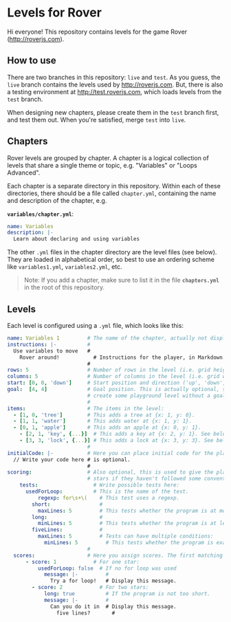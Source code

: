 # Levels for Rover

Hi everyone! This repository contains levels for the game Rover (http://roverjs.com).

## How to use

There are two branches in this repository: `live` and `test`. As you guess, the `live` branch contains the levels used
by http://roverjs.com. But, there is also a testing environment at http://test.roverjs.com, which loads levels from
the `test` branch.

When designing new chapters, please create them in the `test` branch first, and test them out. When you're satisfied,
merge `test` into `live`.

## Chapters

Rover levels are grouped by chapter. A chapter is a logical collection of levels that share a single theme or topic,
e.g. "Variables" or "Loops Advanced".

Each chapter is a separate directory in this repository. Within each of these directories, there should be a file called
`chapter.yml`, containing the name and description of the chapter, e.g.

**`variables/chapter.yml`**:
```yaml
name: Variables
description: |-
  Learn about declaring and using variables
```

The other `.yml` files in the chapter directory are the level files (see below). They are loaded in alphabetical order, so best to use
an ordering scheme like `variables1.yml`, `variables2.yml`, etc.

> Note: If you add a chapter, make sure to list it in the file **`chapters.yml`** in the root of this repository.

## Levels

Each level is configured using a `.yml` file, which looks like this:

```yaml
name: Variables 1         # The name of the chapter, actually not displayed, but fill it in anyway
instructions: |-          #
  Use variables to move   #
	Rover around!           # Instructions for the player, in Markdown.
                          #
rows: 5                   # Number of rows in the level (i.e. grid height).
columns: 5                # Number of columns in the level (i.e. grid width).
start: [0, 0, 'down']     # Start position and direction ('up', 'down', 'left', 'right')
goal:  [4, 4]             # Goal position. This is actually optional, so you could in theory
                          # create some playground level without a goal.
                          #
items:                    # The items in the level:
  - [1, 0, 'tree']        # This adds a tree at {x: 1, y: 0}.
  - [1, 1, 'water']       # This adds water at {x: 1, y: 1}.
  - [0, 1, 'apple']       # This adds an apple at {x: 0, y: 1}.
	- [2, 1, 'key', {...}]  # This adds a key at {x: 2, y: 1}. See below for keys & locks.
	- [3, 3, 'lock', {...}] # This adds a lock at {x: 3, y: 3}. See below for keys & locks.
                          #
initialCode: |-           # Here you can place initial code for the player. This property
  // Write your code here # is optional.
                          #
scoring:                  # Also optional, this is used to give the player less than three
                          # stars if they haven't followed some convention or something.
	tests:                  # Write possible tests here:
	  usedForLoop:          # This is the name of the test.
		  regexp: for\s+\(    # This test uses a regexp.
		short:                #
		  maxLines: 5         # This tests whether the program is at most 5 lines long.
		long:                 #
		  minLines: 5         # This tests whether the program is at least 5 lines long.
		fiveLines:            #
		  maxLines: 5         # Tests can have multiple conditions:
			minLines: 5         # This tests whether the program is exactly 5 lines long.
                          #
  scores:                 # Here you assign scores. The first matching score is used.
	  - score: 1            # For one star:
		  usedForLoop: false  # If no for loop was used
			message: |-         #
			  Try a for loop!   # Display this message.
		- score: 2            # For two stars:
			long: true          # If the program is not too short.
			message: |-         #
			  Can you do it in  # Display this message.
				five lines?       #
